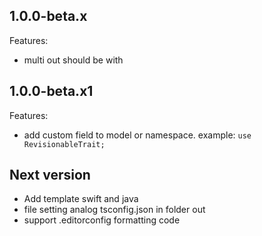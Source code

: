 ## 1.0.0-beta.x

Features:
  - multi out should be with <id-tempalate>  

## 1.0.0-beta.x1

Features:
  - add custom field to model or namespace. example: `use RevisionableTrait;`

## Next version

  - Add template swift and java
  - file setting analog tsconfig.json in folder out
  - support .editorconfig formatting code
